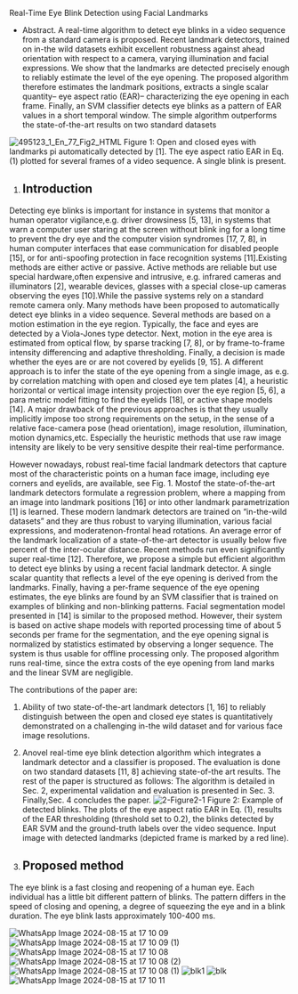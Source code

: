 Real-Time Eye Blink Detection using Facial Landmarks
 
* Abstract.
  A real-time algorithm to detect eye blinks in a video sequence from a standard camera is proposed. Recent landmark detectors, trained on in-the wild datasets exhibit excellent robustness against ahead orientation with respect to a camera, varying illumination and facial expressions. We show that the landmarks are detected precisely enough to reliably estimate the level of the eye opening. The proposed algorithm therefore estimates the landmark positions, extracts a single scalar quantity– eye aspect ratio (EAR)– characterizing the eye opening in each frame. Finally, an SVM classifier detects eye blinks as a pattern of EAR values in a short temporal window. The simple algorithm outperforms the state-of-the-art results on two standard datasets
  
![495123_1_En_77_Fig2_HTML](https://github.com/user-attachments/assets/9a57141c-50d3-4611-90a4-ae7d0ab7e1b8)
Figure 1: Open and closed eyes with landmarks pi automatically detected by [1]. The eye aspect ratio EAR in Eq. (1) plotted for several frames of a video sequence. A single blink is present.

1. Introduction
   -----------
 Detecting eye blinks is important for instance in systems that monitor a human operator vigilance,e.g. driver drowsiness [5, 13], in systems that warn a computer user staring at the screen without blink
ing for a long time to prevent the dry eye and the computer vision syndromes [17, 7, 8], in human computer interfaces that ease communication for disabled people [15], or for anti-spoofing protection in face recognition systems [11].Existing methods are either active or passive. Active methods are reliable but use special hardware,often expensive and intrusive, e.g. infrared cameras and illuminators [2], wearable devices, glasses with a special close-up cameras observing the eyes [10].While the passive systems rely on a standard remote camera only.
  Many methods have been proposed to automatically detect eye blinks in a video sequence. Several methods are based on a motion estimation in the eye region. Typically, the face and eyes are detected by a Viola-Jones type detector. Next, motion in the eye area is estimated from optical flow, by sparse tracking [7, 8],
or by frame-to-frame intensity differencing and adaptive thresholding. Finally, a decision is made whether the eyes are or are not covered by eyelids [9, 15]. A different approach is to infer the state of the eye opening from a single image, as e.g. by correlation matching with open and closed eye tem plates [4], a heuristic horizontal or vertical image intensity projection over the eye region [5, 6], a para metric model fitting to find the eyelids [18], or active shape models [14].
  A major drawback of the previous approaches is that they usually implicitly impose too strong requirements on the setup, in the sense of a relative face-camera pose (head orientation), image resolution, illumination, motion dynamics,etc. Especially the heuristic methods that use raw image intensity are likely to be very sensitive despite their real-time performance.
  
  However nowadays, robust real-time facial landmark detectors that capture most of the characteristic points on a human face image, including eye corners and eyelids, are available, see Fig. 1. Mostof the state-of-the-art landmark detectors formulate a regression problem, where a mapping from an image into landmark positions [16] or into other landmark parametrization [1] is learned. These modern landmark detectors are trained on “in-the-wild datasets” and they are thus robust to varying illumination, various facial expressions, and moderatenon-frontal head rotations. An average error of the landmark localization of a state-of-the-art detector is usually below five percent of the inter-ocular distance. Recent methods run even significantly super real-time [12].
  Therefore, we propose a simple but efficient algorithm to detect eye blinks by using a recent facial landmark detector. A single scalar quantity that reflects a level of the eye opening is derived from the landmarks. Finally, having a per-frame sequence of the eye opening estimates, the eye blinks are found by an SVM classifier that is trained on examples of blinking and non-blinking patterns.
  Facial segmentation model presented in [14] is similar to the proposed method. However, their system is based on active shape models with reported processing time of about 5 seconds per frame for the segmentation, and the eye opening signal is normalized by statistics estimated by observing a longer sequence. The system is thus usable for offline processing only. The proposed algorithm runs real-time, since the extra costs of the eye opening from land marks and the linear SVM are negligible.
 
 The contributions of the paper are:
   1. Ability of two state-of-the-art landmark detectors [1, 16] to reliably distinguish between the open and closed eye states is quantitatively demonstrated on a challenging in-the wild dataset and for various face image resolutions.
   2. Anovel real-time eye blink detection algorithm which integrates a landmark detector and a classifier is proposed. The evaluation is done on two standard datasets [11, 8] achieving state-of-the art results.
  The rest of the paper is structured as follows: The algorithm is detailed in Sec. 2, experimental validation and evaluation is presented in Sec. 3. Finally,Sec. 4 concludes the paper.
 ![2-Figure2-1](https://github.com/user-attachments/assets/77504133-e1bd-4ebe-bca9-695eb1965fc1)
Figure 2: Example of detected blinks. The plots of the eye aspect ratio EAR in Eq. (1), results of the EAR thresholding (threshold set to 0.2), the blinks detected by EAR SVM and the ground-truth labels over the video sequence. Input image with detected landmarks (depicted frame is marked by a red line).
 
2. Proposed method
   --------------
  The eye blink is a fast closing and reopening of a human eye. Each individual has a little bit different pattern of blinks. The pattern differs in the speed of closing and opening, a degree of squeezing the eye and in a blink duration. The eye blink lasts approximately 100-400 ms.



![WhatsApp Image 2024-08-15 at 17 10 09](https://github.com/user-attachments/assets/fee9c54e-8873-4e4e-b220-625d6a9053df)
![WhatsApp Image 2024-08-15 at 17 10 09 (1)](https://github.com/user-attachments/assets/8be13259-ca70-4677-a609-aca246b461c4)
![WhatsApp Image 2024-08-15 at 17 10 08](https://github.com/user-attachments/assets/076de5ef-e1d3-45e9-9a3d-7f89e31247ea)
![WhatsApp Image 2024-08-15 at 17 10 08 (2)](https://github.com/user-attachments/assets/a2b18c1a-09d9-4764-82b6-d7cba77da7b8)
![WhatsApp Image 2024-08-15 at 17 10 08 (1)](https://github.com/user-attachments/assets/6edd6a53-d452-4390-bc62-24ede3ae51d1)
![blk1](https://github.com/user-attachments/assets/df3174f4-5897-4b1b-a46e-a98cea9c1658)
![blk](https://github.com/user-attachments/assets/103bf4db-2ed6-41da-acdb-1b85a6f86549)
![WhatsApp Image 2024-08-15 at 17 10 11](https://github.com/user-attachments/assets/3ac83f1b-3aea-424f-8519-5f99d3335bf3)
